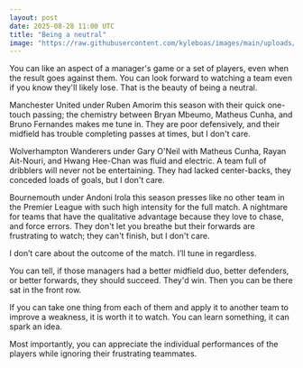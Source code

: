 ```yaml
---
layout: post
date: 2025-08-28 11:00 UTC
title: "Being a neutral"
image: "https://raw.githubusercontent.com/kyleboas/images/main/uploads/2025/08/27/Image-27Aug2025_21:01:30.png"
---
```


You can like an aspect of a manager's game or a set of players, even when the result goes against them. You can look forward to watching a team even if you know they'll likely lose. That is the beauty of being a neutral.

<!---more--->

Manchester United under Ruben Amorim this season with their quick one-touch passing; the chemistry between Bryan Mbeumo, Matheus Cunha, and Bruno Fernandes makes me tune in. They are poor defensively, and their midfield has trouble completing passes at times, but I don't care. 

Wolverhampton Wanderers under Gary O'Neil with Matheus Cunha, Rayan Ait-Nouri, and Hwang Hee-Chan was fluid and electric. A team full of dribblers will never not be entertaining. They had lacked center-backs, they conceded loads of goals, but I don't care.

Bournemouth under Andoni Irola this season presses like no other team in the Premier League with such high intensity for the full match. A nightmare for teams that have the qualitative advantage because they love to chase, and force errors. They don't let you breathe but their forwards are frustrating to watch; they can't finish, but I don't care.

I don’t care about the outcome of the match. I’ll tune in regardless.

You can tell, if those managers had a better midfield duo, better defenders, or better forwards, they should succeed. They'd win. Then you can be there sat in the front row.

If you can take one thing from each of them and apply it to another team to improve a weakness, it is worth it to watch. You can learn something, it can spark an idea.

Most importantly, you can appreciate the individual performances of the players while ignoring their frustrating teammates.